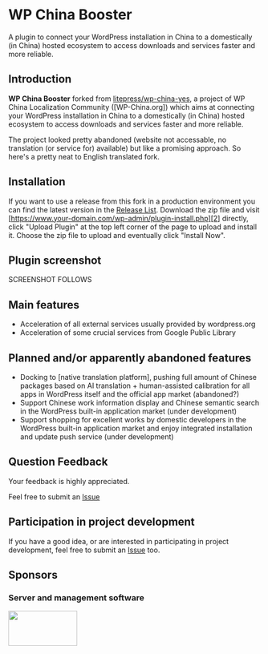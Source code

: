 # WP China Booster
A plugin to connect your WordPress installation in China to a domestically (in China) hosted ecosystem to access downloads and services faster and more reliable.

## Introduction
**WP China Booster** forked from [litepress/wp-china-yes](https://github.com/litepress/wp-china-yes), a project of WP China Localization Community ([WP-China.org]) which aims at connecting your WordPress installation in China to a domestically (in China) hosted ecosystem to access downloads and services faster and more reliable.

The project looked pretty abandoned (website not accessable, no translation (or service for) available) but like a promising approach. So here's a pretty neat to English translated fork.

## Installation

If you want to use a release from this fork in a production environment you can find the latest version in the [Release List][1]. Download the zip file and visit [https://www.your-domain.com/wp-admin/plugin-install.php][2] directly, click "Upload Plugin" at the top left corner of the page to upload and install it. Choose the zip file to upload and eventually click "Install Now".

## Plugin screenshot
SCREENSHOT FOLLOWS

## Main features
 - Acceleration of all external services usually provided by wordpress.org
 - Acceleration of some crucial services from Google Public Library

## Planned and/or apparently abandoned features
 - Docking to [native translation platform], pushing full amount of Chinese packages based on AI translation + human-assisted calibration for all apps in WordPress itself and the official app market (abandoned?)
 - Support Chinese work information display and Chinese semantic search in the WordPress built-in application market (under development)
 - Support shopping for excellent works by domestic developers in the WordPress built-in application market and enjoy integrated installation and update push service (under development)

## Question Feedback
Your feedback is highly appreciated.

Feel free to submit an [Issue][3]

## Participation in project development
If you have a good idea, or are interested in participating in project development, feel free to submit an [Issue][3] too.

## Sponsors
### Server and management software
<img src="https://litepress.cn/wp-content/uploads/2020/08/又拍云_logo5-300x153.png" width="137" height="70" alt="" class="wp-image-764 alignnone size-medium" srcset="https://litepress.cn/wp-content/uploads/2020/08/又拍云_logo5-300x153.png 300w, https://litepress.cn/wp-content/uploads/2020/08/又拍云_logo5-300x153.png 480w, https://litepress.cn/wp-content/uploads/2020/08/又拍云_logo5-300x153.png 594w" sizes= "(max-width: 137px) 100vw, 137px">


[1]: https://github.com/jagottsicher/wp-china-booster/releases

[2]: https://www.your-domain.com/wp-admin/plugin-install.php

[3]: https://github.com/jagottsicher/wp-china-booster/issues
